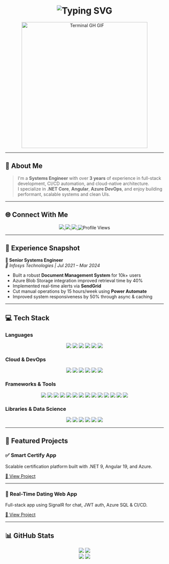 <!-- Banner Section -->
<div align="center">
  <h1>
    <img src="https://readme-typing-svg.herokuapp.com?font=Jetbrains+Mono&size=40&duration=3000&color=33FF33&center=true&vCenter=true&width=500&lines=Hey..+I'm+Gavin;Welcome+to+my+GitHub;Explore+my+Projects.." alt="Typing SVG" />
  </h1>
  <img src="termina-gh.gif" alt="Terminal GH GIF" width="400" />
</div>

---

## 🚀 About Me

> I'm a **Systems Engineer** with over **3 years** of experience in full-stack development, CI/CD automation, and cloud-native architecture.  
> I specialize in **.NET Core**, **Angular**, **Azure DevOps**, and enjoy building performant, scalable systems and clean UIs.

---

## 🌐 Connect With Me

<div align="center">
  <a href="https://www.linkedin.com/in/gavin-peris-25339316a/" target="_blank">
    <img src="https://img.shields.io/badge/LinkedIn-GavinPeris-0077B5?style=for-the-badge&logo=linkedin&logoColor=white" />
  </a>
  <a href="https://github.com/Gavin400" target="_blank">
    <img src="https://img.shields.io/badge/GitHub-Gavin400-181717?style=for-the-badge&logo=github&logoColor=white" />
  </a>
  <a href="https://drive.google.com/file/d/15-q8EWT9fTqrDO44Td_QVjA6HYh9xXpe/view?usp=sharing" target="_blank">
    <img src="https://img.shields.io/badge/Download%20Resume-PDF-red?style=for-the-badge&logo=adobeacrobatreader&logoColor=white" />
  </a>
  <img src="https://komarev.com/ghpvc/?username=Gavin400&style=for-the-badge" alt="Profile Views" />
</div>

---

## 💼 Experience Snapshot

**🔧 Senior Systems Engineer**  
*📍 Infosys Technologies | Jul 2021 – Mar 2024*

- Built a robust **Document Management System** for 10k+ users
- Azure Blob Storage integration improved retrieval time by 40%
- Implemented real-time alerts via **SendGrid**
- Cut manual operations by 15 hours/week using **Power Automate**
- Improved system responsiveness by 50% through async & caching

---

## 💻 Tech Stack

### Languages
<p align="center">
  <img src="https://img.shields.io/badge/C%23-239120?style=for-the-badge&logo=c-sharp&logoColor=white"/>
  <img src="https://img.shields.io/badge/TypeScript-3178C6?style=for-the-badge&logo=typescript&logoColor=white"/>
  <img src="https://img.shields.io/badge/JavaScript-F7DF1E?style=for-the-badge&logo=javascript&logoColor=black"/>
  <img src="https://img.shields.io/badge/Python-3776AB?style=for-the-badge&logo=python&logoColor=white"/>
  <img src="https://img.shields.io/badge/Java-ED8B00?style=for-the-badge&logo=java&logoColor=white"/>
  <img src="https://img.shields.io/badge/SQL-003B57?style=for-the-badge&logo=postgresql&logoColor=white"/>
</p>

### Cloud & DevOps
<p align="center">
  <img src="https://img.shields.io/badge/Azure-0089D6?style=for-the-badge&logo=microsoftazure&logoColor=white"/>
  <img src="https://img.shields.io/badge/Azure%20DevOps-0078D7?style=for-the-badge&logo=azuredevops&logoColor=white"/>
  <img src="https://img.shields.io/badge/GCP-4285F4?style=for-the-badge&logo=googlecloud&logoColor=white"/>
  <img src="https://img.shields.io/badge/Postman-FF6C37?style=for-the-badge&logo=postman&logoColor=white"/>
  <img src="https://img.shields.io/badge/Git-FA7343?style=for-the-badge&logo=git&logoColor=white"/>
  <img src="https://img.shields.io/badge/GitHub%20Actions-2088FF?style=for-the-badge&logo=github-actions&logoColor=white"/>
</p>

### Frameworks & Tools
<p align="center">
  <img src="https://img.shields.io/badge/.NET-512BD4?style=for-the-badge&logo=dotnet&logoColor=white"/>
  <img src="https://img.shields.io/badge/ASP.NET%20Core-512BD4?style=for-the-badge&logo=dotnet&logoColor=white"/>
  <img src="https://img.shields.io/badge/Angular-DD0031?style=for-the-badge&logo=angular&logoColor=white"/>
  <img src="https://img.shields.io/badge/SignalR-1A73E8?style=for-the-badge&logo=signalr&logoColor=white"/>
  <img src="https://img.shields.io/badge/TailwindCSS-38B2AC?style=for-the-badge&logo=tailwind-css&logoColor=white"/>
  <img src="https://img.shields.io/badge/DaisyUI-FF3C00?style=for-the-badge&logo=tailwind-css&logoColor=white"/>
  <img src="https://img.shields.io/badge/Power%20Automate-0078D4?style=for-the-badge&logo=microsoftpowerautomate&logoColor=white"/>
  <img src="https://img.shields.io/badge/Azure%20AD%20B2C-0066CC?style=for-the-badge&logo=microsoftazure&logoColor=white"/>
  <img src="https://img.shields.io/badge/Microsoft%20Graph%20API-0078D4?style=for-the-badge&logo=microsoft&logoColor=white"/>
  <img src="https://img.shields.io/badge/JWT-000000?style=for-the-badge&logo=jsonwebtokens&logoColor=white"/>
  <img src="https://img.shields.io/badge/Serilog-4E9EDA?style=for-the-badge&logo=serilog&logoColor=white"/>
  <img src="https://img.shields.io/badge/Application%20Insights-003B57?style=for-the-badge&logo=azuremonitor&logoColor=white"/>
  <img src="https://img.shields.io/badge/SQL%20Server-CC2927?style=for-the-badge&logo=microsoftsqlserver&logoColor=white"/>
  <img src="https://img.shields.io/badge/REST%20API-6DB33F?style=for-the-badge&logo=rest&logoColor=white"/>
</p>

### Libraries & Data Science
<p align="center">
  <img src="https://img.shields.io/badge/OpenCV-5C3EE8?style=for-the-badge&logo=opencv&logoColor=white"/>
  <img src="https://img.shields.io/badge/Scikit--Learn-F7931E?style=for-the-badge&logo=scikit-learn&logoColor=white"/>
  <img src="https://img.shields.io/badge/NumPy-013243?style=for-the-badge&logo=numpy&logoColor=white"/>
  <img src="https://img.shields.io/badge/Pandas-150458?style=for-the-badge&logo=pandas&logoColor=white"/>
  <img src="https://img.shields.io/badge/SciPy-8CAAE6?style=for-the-badge&logo=scipy&logoColor=white"/>
  <img src="https://img.shields.io/badge/Matplotlib-3776AB?style=for-the-badge&logo=python&logoColor=white"/>
</p>

---

## 🌟 Featured Projects

### ✅ Smart Certify App  
Scalable certification platform built with .NET 9, Angular 19, and Azure.

[🔗 View Project](https://github.com/Gavin400/SmartCertifyApp)

---

### 💬 Real-Time Dating Web App  
Full-stack app using SignalR for chat, JWT auth, Azure SQL & CI/CD.

[🔗 View Project](https://github.com/Gavin400/dating-app-2025)

---

## 📊 GitHub Stats

<p align="center">
  <img src="https://github-profile-summary-cards.vercel.app/api/cards/profile-details?username=Gavin400&theme=github_dark" />
  <img src="https://github-readme-streak-stats.herokuapp.com/?user=Gavin400&theme=merko" />
  <br/>
  <img src="https://github-profile-summary-cards.vercel.app/api/cards/stats?username=Gavin400&theme=github_dark" />
  <img src="https://github-profile-summary-cards.vercel.app/api/cards/most-commit-language?username=Gavin400&theme=github_dark" />
</p>
